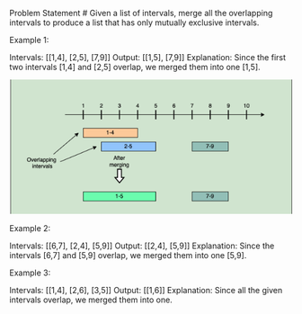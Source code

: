 Problem Statement #
Given a list of intervals, merge all the overlapping intervals to produce a list that has only mutually exclusive intervals.

Example 1:

Intervals: [[1,4], [2,5], [7,9]]
Output: [[1,5], [7,9]]
Explanation: Since the first two intervals [1,4] and [2,5] overlap, we merged them into
one [1,5].

<img src= "../Assets/Screen Shot 2022-04-28 at 11.57.08 PM.png">

Example 2:

Intervals: [[6,7], [2,4], [5,9]]
Output: [[2,4], [5,9]]
Explanation: Since the intervals [6,7] and [5,9] overlap, we merged them into one [5,9].

Example 3:

Intervals: [[1,4], [2,6], [3,5]]
Output: [[1,6]]
Explanation: Since all the given intervals overlap, we merged them into one.

